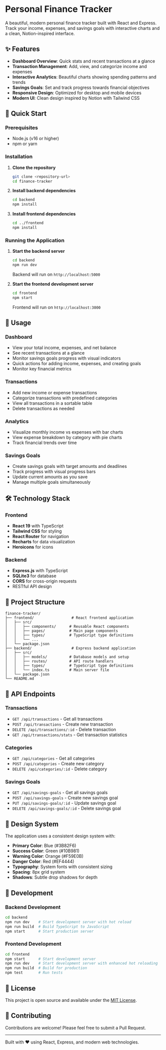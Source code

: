 # Personal Finance Tracker

A beautiful, modern personal finance tracker built with React and Express. Track your income, expenses, and savings goals with interactive charts and a clean, Notion-inspired interface.

## ✨ Features

- **Dashboard Overview**: Quick stats and recent transactions at a glance
- **Transaction Management**: Add, view, and categorize income and expenses
- **Interactive Analytics**: Beautiful charts showing spending patterns and trends
- **Savings Goals**: Set and track progress towards financial objectives
- **Responsive Design**: Optimized for desktop and mobile devices
- **Modern UI**: Clean design inspired by Notion with Tailwind CSS

## 🚀 Quick Start

### Prerequisites

- Node.js (v16 or higher)
- npm or yarn

### Installation

1. **Clone the repository**
   ```bash
   git clone <repository-url>
   cd finance-tracker
   ```

2. **Install backend dependencies**
   ```bash
   cd backend
   npm install
   ```

3. **Install frontend dependencies**
   ```bash
   cd ../frontend
   npm install
   ```

### Running the Application

1. **Start the backend server**
   ```bash
   cd backend
   npm run dev
   ```
   Backend will run on `http://localhost:5000`

2. **Start the frontend development server**
   ```bash
   cd frontend
   npm start
   ```
   Frontend will run on `http://localhost:3000`

## 📱 Usage

### Dashboard
- View your total income, expenses, and net balance
- See recent transactions at a glance
- Monitor savings goals progress with visual indicators
- Quick actions for adding income, expenses, and creating goals
- Monitor key financial metrics

### Transactions
- Add new income or expense transactions
- Categorize transactions with predefined categories
- View all transactions in a sortable table
- Delete transactions as needed

### Analytics
- Visualize monthly income vs expenses with bar charts
- View expense breakdown by category with pie charts
- Track financial trends over time

### Savings Goals
- Create savings goals with target amounts and deadlines
- Track progress with visual progress bars
- Update current amounts as you save
- Manage multiple goals simultaneously

## 🛠️ Technology Stack

### Frontend
- **React 19** with TypeScript
- **Tailwind CSS** for styling
- **React Router** for navigation
- **Recharts** for data visualization
- **Heroicons** for icons

### Backend
- **Express.js** with TypeScript
- **SQLite3** for database
- **CORS** for cross-origin requests
- RESTful API design

## 📂 Project Structure

```
finance-tracker/
├── frontend/                 # React frontend application
│   ├── src/
│   │   ├── components/      # Reusable React components
│   │   ├── pages/           # Main page components
│   │   ├── types/           # TypeScript type definitions
│   │   └── ...
│   └── package.json
├── backend/                  # Express backend application
│   ├── src/
│   │   ├── models/          # Database models and setup
│   │   ├── routes/          # API route handlers
│   │   ├── types/           # TypeScript type definitions
│   │   └── index.ts         # Main server file
│   └── package.json
└── README.md
```

## 🎯 API Endpoints

### Transactions
- `GET /api/transactions` - Get all transactions
- `POST /api/transactions` - Create new transaction
- `DELETE /api/transactions/:id` - Delete transaction
- `GET /api/transactions/stats` - Get transaction statistics

### Categories
- `GET /api/categories` - Get all categories
- `POST /api/categories` - Create new category
- `DELETE /api/categories/:id` - Delete category

### Savings Goals
- `GET /api/savings-goals` - Get all savings goals
- `POST /api/savings-goals` - Create new savings goal
- `PUT /api/savings-goals/:id` - Update savings goal
- `DELETE /api/savings-goals/:id` - Delete savings goal

## 🎨 Design System

The application uses a consistent design system with:
- **Primary Color**: Blue (#3B82F6)
- **Success Color**: Green (#10B981)  
- **Warning Color**: Orange (#F59E0B)
- **Danger Color**: Red (#EF4444)
- **Typography**: System fonts with consistent sizing
- **Spacing**: 8px grid system
- **Shadows**: Subtle drop shadows for depth

## 🔧 Development

### Backend Development
```bash
cd backend
npm run dev    # Start development server with hot reload
npm run build  # Build TypeScript to JavaScript
npm start      # Start production server
```

### Frontend Development
```bash
cd frontend
npm start      # Start development server
npm run dev    # Start development server with enhanced hot reloading
npm run build  # Build for production
npm test       # Run tests
```

## 📄 License

This project is open source and available under the [MIT License](LICENSE).

## 🤝 Contributing

Contributions are welcome! Please feel free to submit a Pull Request.

---

Built with ❤️ using React, Express, and modern web technologies.